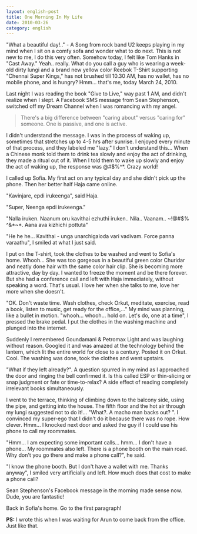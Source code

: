 ```yaml
---
layout: english-post
title: One Morning In My Life
date: 2010-03-26
category: english
---
```


"What a beautiful day!.." - A Song from rock band U2 keeps playing in my mind when I sit on a comfy sofa and wonder what to do next. This is not new to me, I do this very often. Somehow today, I felt like Tom Hanks in "Cast Away." Yeah.. really. What do you call a guy who is wearing a week-old dirty lungi and a brand new yellow color Reebok T-Shirt supporting "Chennai Super Kings," has not brushed till 10.30 AM, has no wallet, has no mobile phone, and is hungry? Hmm... that's me, today March 24, 2010.

Last night I was reading the book "Give to Live," way past 1 AM, and didn't realize when I slept. A Facebook SMS message from Sean Stephenson, switched off my Dream Channel when I was romancing with my angel.

> There's a big difference between "caring about" versus "caring for" someone. One is passive, and one is active.

I didn't understand the message. I was in the process of waking up, sometimes that stretches up to 4-5 hrs after sunrise. I enjoyed every minute of that process, and they labeled me "lazy." I don't understand this... When a Chinese monk told them to drink tea slowly and enjoy the act of drinking, they made a ritual out of it. When I told them to wake up slowly and enjoy the act of waking up, the response was @#$%^*. Crazy world!

I called up Sofia. My first act on any typical day and she didn't pick up the phone. Then her better half Haja came online.

"Kavinjare, epdi irukeenga", said Haja.

"Super, Neenga epdi irukeenga."

"Nalla iruken. Naanum oru kavithai ezhuthi iruken.. Nila.. Vaanam.. ~!@#$% ^&*~*. Aana ava kizhichi pottuta"

"He he he... Kavithai - unga unarchigaloda vari vadivam. Force panna varaathu", I smiled at what I just said.

I put on the T-shirt, took the clothes to be washed and went to Sofia's home. Whooh... She was too gorgeous in a beautiful green color Churidar and neatly done hair with the same color hair clip. She is becoming more attractive, day by day. I wanted to freeze the moment and be there forever. But she had a conference call and left with Haja immediately, without speaking a word. That's usual. I love her when she talks to me, love her more when she doesn't.

"OK. Don't waste time. Wash clothes, check Orkut, meditate, exercise, read a book, listen to music, get ready for the office,..." My mind was planning, like a bullet in motion. "whooh... whooh... hold on. Let's do, one at a time", I pressed the brake pedal. I put the clothes in the washing machine and plunged into the internet.

Suddenly I remembered Goundamani & Petromax Light and was laughing without reason. Googled it and was amazed at the technology behind the lantern, which lit the entire world for close to a century. Posted it on Orkut. Cool. The washing was done, took the clothes and went upstairs.

"What if they left already?". A question spurred in my mind as I approached the door and ringing the bell confirmed it. Is this called ESP or thin-slicing or snap judgment or fate or time-to-relax? A side effect of reading completely irrelevant books simultaneously.

I went to the terrace, thinking of climbing down to the balcony side, using the pipe, and getting into the house. The fifth floor and the hot air through my lungi suggested not to do it!... "What?. A macho man backs out? ". I convinced my super-ego that I didn't do it because there was no rope. How clever. Hmm... I knocked next door and asked the guy if I could use his phone to call my roommates.

"Hmm... I am expecting some important calls... hmm... I don't have a phone... My roommates also left. There is a phone booth on the main road. Why don't you go there and make a phone call?", he said.

"I know the phone booth. But I don't have a wallet with me. Thanks anyway", I smiled very artificially and left. How much does that cost to make a phone call?

Sean Stephenson's Facebook message in the morning made sense now. Dude, you are fantastic!

Back in Sofia's home. Go to the first paragraph!

**PS:** I wrote this when I was waiting for Arun to come back from the office. Just like that.
